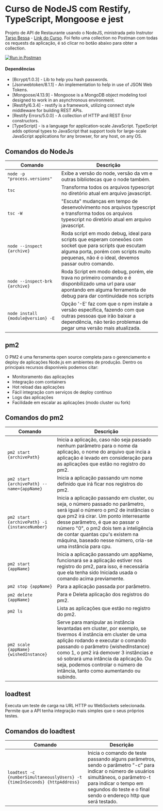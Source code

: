 # Curso de NodeJS com Restify, TypeScript, Mongoose e jest

Projeto de API de Restaurante  usando o NodeJS, ministrada pelo Instrutor  [Tarso Bessa](hhttps://www.udemy.com/user/tarso-bessa/) - [Link do Curso](https://www.udemy.com/nodejs-rest-pt/). Foi feito uma collection no Postman com todas os requests da aplicação, é só clicar no botão abaixo para obter a collection.

[![Run in Postman](https://run.pstmn.io/button.svg)](https://app.getpostman.com/run-collection/6386c40b20374966ddb2)

#### Dependências

* [Bcrypt/1.0.3] - Lib to help you hash passwords.
* [Jsonwebtoken/8.1.1] - An implementation to help in use of JSON Web Tokens.
* [Mongoose/4.13.9] - Mongoose is a MongoDB object modeling tool designed to work in an asynchronous environment.
* [Restify/6.3.4] - restify is a framework, utilizing connect style middleware for building REST APIs.
* [Restify Errors/5.0.0] - A collection of HTTP and REST Error constructors.
* [TypeScript] - is a language for application-scale JavaScript. TypeScript adds optional types to JavaScript that support tools for large-scale JavaScript applications for any browser, for any host, on any OS.

## Comandos do NodeJs

| Comando | Descrição |
| --------| -----------|
| `node -p "process.versions"` | Exibe a versão do node, versão da vm e outras bibliotecas que o node também. |
| `tsc` | Transforma todos os arquivos typescript no diretório atual em  arquivo javascript. |
| `tsc -W` |"Escuta" mudanças em tempo de desenvolvimento  nos arquivos typescript e  transforma todos os arquivos typescript no diretório atual em  arquivo javascript. |
| `node --inspect {archive}` | Roda script em modo debug, ideal para scripts que esperam conexões com socket que para scripts que escutam alguma porta, porém com scripts muito pequenas, não é o ideal, devemos passar outro comando.
| `node --inspect-brk {archive}` | Roda Script em modo debug, porém, ele trava no primeiro comando e é disponbilizado uma url para usar apontando em alguma ferramenta de debug para dar continuidade nos scripts
| `node install {module@version} -E` | Opção '-E' faz com que o npm instale a versão específica, fazendo com que outras pessoas que irão baixar a dependência, não terão problemas de pegar uma versão mais atualizada.

## pm2

O PM2 é uma ferramenta open source completa para o gerenciamento e deploy de aplicações Node.js em ambientes de produção. Dentro os principais recursos disponíveis podemos citar:


* Monitoramento das aplicações
* Integração com containers
* Hot reload das aplicações
* Fácil integração com serviços de deploy contínuo
* Logs das aplicações
* Facilidade em escalar as aplicações (modo cluster ou fork)

## Comandos do pm2

| Comando | Descrição |
| --------| -----------|
| `pm2 start {archivePath}` | Inicia a aplicação, caso não seja passado nenhum parâmetro para o nome da aplicação, o nome do arquivo que incia a aplicação é levado em consideração para as aplicações que estão no registro do pm2. |
| `pm2 start {archivePath} --name={appName}` | Inicia a aplicação passando um nome definido que irá ficar nos registros do pm2. |
| `pm2 start {archivePath} -i {instanceNumber}` | Inicia a aplicação passando em cluster, ou seja, o número passado no parâmetro, será igual o número o pm2 de instâncias o que pm2 irá cirar. Um ponto interresante desse parâmetro, é que ao passar o número "0", o pm2 dois tem a inteligência de contar quantas cpu's existem na máquina, baseado nesse número, cria-se uma instância para cpu. |
| `pm2 start {appName}` | Inicia a aplicação passando um appName, funcionará se a aplicação estiver nos registro do pm2, para isso, é necessária que ela tenha sido Iniciada usada o comando acima previamente. |
| `pm2 stop {appName}` |  Para a aplicação passada por parâmetro. |
| `pm2 delete {appName}` | Para e Deleta aplicação dos registros do pm2. |
| `pm2 ls` | Lista as aplicações que estão no registro do pm2. |
| `pm2 scale {appName} {wishedInstance}` | Serve para manipular as instância levantadas em cluster, por exemplo, se tivermos 4 instância em cluster de uma aplição rodando e executar o comando passando o parâmetro {wishedInstance} como 1, o pm2 irá demover 3 instâncias e só sobrará uma intância da aplicação. Ou seja, podemos controlar o número de intância, tanto como aumentando ou subindo. |

## loadtest

Executa um teste de carga na URL HTTP ou WebSockets selecionada. Permite que a API tenha integração mais simples que o seus próprios testes.

## Comandos do loadtest

| Comando | Descrição |
| --------| -----------|
| `loadtest -c {numberSimultaneouslyUsers} -t {timeInSeconds} {httpAddress}` | Inicia o comando de teste passando alguns parâmetros, sendo o parâmetro "-c" para indicar o número de usuários simultâneos, o parâmetro-t para indicar o tempo em segundos do teste e o final sendo o endereço http que será testado. |


